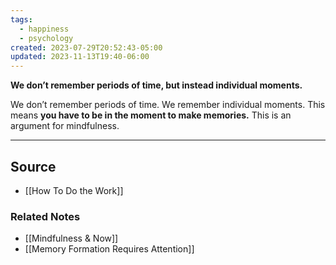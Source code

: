 ```yaml
---
tags:
  - happiness
  - psychology
created: 2023-07-29T20:52:43-05:00
updated: 2023-11-13T19:40-06:00
---
```

**We don’t remember periods of time, but instead individual moments.**

We don’t remember periods of time. We remember individual moments. This means **you have to be in the moment to make memories.** This is an argument for mindfulness.

---

## Source
- [[How To Do the Work]]

### Related Notes
- [[Mindfulness & Now]]
- [[Memory Formation Requires Attention]]
